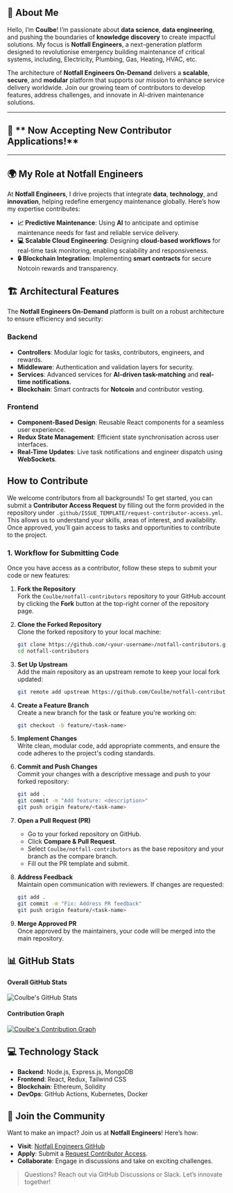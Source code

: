 ## **💫 About Me**

Hello, I’m **Coulbe**! I’m passionate about **data science**, **data engineering**, and pushing the boundaries of **knowledge discovery** to create impactful solutions. My focus is **Notfall Engineers**, a next-generation platform designed to revolutionise emergency building maintenance of critical systems, including, Electricity, Plumbing, Gas, Heating, HVAC, etc.

The architecture of **Notfall Engineers On-Demand** delivers a **scalable**, **secure**, and **modular** platform that supports our mission to enhance service delivery worldwide. Join our growing team of contributors to develop features, address challenges, and innovate in AI-driven maintenance solutions.




---
 ## 🚀 ** Now Accepting New Contributor Applications!**
---


## **🌍 My Role at Notfall Engineers**

At **Notfall Engineers**, I drive projects that integrate **data**, **technology**, and **innovation**, helping redefine emergency maintenance globally. Here’s how my expertise contributes:

- **📈 Predictive Maintenance**: Using **AI** to anticipate and optimise maintenance needs for fast and reliable service delivery.
- **💻 Scalable Cloud Engineering**: Designing **cloud-based workflows** for real-time task monitoring, enabling scalability and responsiveness.
- **🔒 Blockchain Integration**: Implementing **smart contracts** for secure Notcoin rewards and transparency.



## **🏗️ Architectural Features**

The **Notfall Engineers On-Demand** platform is built on a robust architecture to ensure efficiency and security:

### Backend
- **Controllers**: Modular logic for tasks, contributors, engineers, and rewards.
- **Middleware**: Authentication and validation layers for security.
- **Services**: Advanced services for **AI-driven task-matching** and **real-time notifications**.
- **Blockchain**: Smart contracts for **Notcoin** and contributor vesting.

### Frontend
- **Component-Based Design**: Reusable React components for a seamless user experience.
- **Redux State Management**: Efficient state synchronisation across user interfaces.
- **Real-Time Updates**: Live task notifications and engineer dispatch using **WebSockets**.



## **How to Contribute**

We welcome contributors from all backgrounds! To get started, you can submit a **Contributor Access Request** by filling out the form provided in the repository under `.github/ISSUE_TEMPLATE/request-contributor-access.yml`. This allows us to understand your skills, areas of interest, and availability. Once approved, you’ll gain access to tasks and opportunities to contribute to the project.


### **1. Workflow for Submitting Code**

Once you have access as a contributor, follow these steps to submit your code or new features:

1. **Fork the Repository**  
   Fork the `Coulbe/notfall-contributors` repository to your GitHub account by clicking the **Fork** button at the top-right corner of the repository page.

2. **Clone the Forked Repository**  
   Clone the forked repository to your local machine:
   ```bash
   git clone https://github.com/<your-username>/notfall-contributors.git
   cd notfall-contributors
   ```

3. **Set Up Upstream**  
   Add the main repository as an upstream remote to keep your local fork updated:
   ```bash
   git remote add upstream https://github.com/Coulbe/notfall-contributors.git
   ```

4. **Create a Feature Branch**  
   Create a new branch for the task or feature you're working on:
   ```bash
   git checkout -b feature/<task-name>
   ```

5. **Implement Changes**  
   Write clean, modular code, add appropriate comments, and ensure the code adheres to the project's coding standards.

6. **Commit and Push Changes**  
   Commit your changes with a descriptive message and push to your forked repository:
   ```bash
   git add .
   git commit -m "Add feature: <description>"
   git push origin feature/<task-name>
   ```

7. **Open a Pull Request (PR)**  
   - Go to your forked repository on GitHub.
   - Click **Compare & Pull Request**.
   - Select `Coulbe/notfall-contributors` as the base repository and your branch as the compare branch.
   - Fill out the PR template and submit.

8. **Address Feedback**  
   Maintain open communication with reviewers. If changes are requested:
   ```bash
   git add .
   git commit -m "Fix: Address PR feedback"
   git push origin feature/<task-name>
   ```

9. **Merge Approved PR**  
   Once approved by the maintainers, your code will be merged into the main repository.



## **📊 GitHub Stats**

#### **Overall GitHub Stats**
![Coulbe's GitHub Stats](https://github-readme-stats.vercel.app/api?username=Coulbe&show_icons=true&theme=radical)

#### **Contribution Graph**
[![Coulbe's Contribution Graph](https://activity-graph.herokuapp.com/graph?username=Coulbe&theme=react-dark)](https://github.com/Coulbe)



## **💻 Technology Stack**

- **Backend**: Node.js, Express.js, MongoDB
- **Frontend**: React, Redux, Tailwind CSS
- **Blockchain**: Ethereum, Solidity
- **DevOps**: GitHub Actions, Kubernetes, Docker



## **🎉 Join the Community**

Want to make an impact? Join us at **Notfall Engineers**! Here’s how:

- **Visit**: [Notfall Engineers GitHub](https://github.com/Coulbe/notfall-contributors)
- **Apply**: Submit a [Request Contributor Access](https://github.com/Coulbe/notfall-contributors/issues/new/choose).
- **Collaborate**: Engage in discussions and take on exciting challenges.

> Questions? Reach out via GitHub Discussions or Slack. Let’s innovate together!


